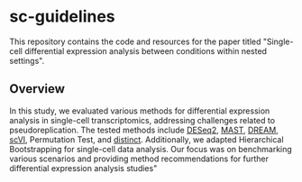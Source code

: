 # sc-guidelines
This repository contains the code and resources for the paper titled "Single-cell differential expression analysis between conditions within nested settings".
## Overview
In this study, we evaluated various methods for differential expression analysis in single-cell transcriptomics, addressing challenges related to pseudoreplication.
The tested methods include [DESeq2](https://genomebiology.biomedcentral.com/articles/10.1186/s13059-014-0550-8), [MAST](https://genomebiology.biomedcentral.com/articles/10.1186/s13059-015-0844-5), [DREAM](https://academic.oup.com/bioinformatics/article/37/2/192/5878955), [scVI](https://www.nature.com/articles/s41592-018-0229-2), Permutation Test, and [distinct](https://www.biorxiv.org/content/10.1101/2020.11.24.394213v1). 
Additionally, we adapted Hierarchical Bootstrapping for single-cell data analysis. 
Our focus was on benchmarking various scenarios and providing method recommendations for further differential expression analysis studies"
